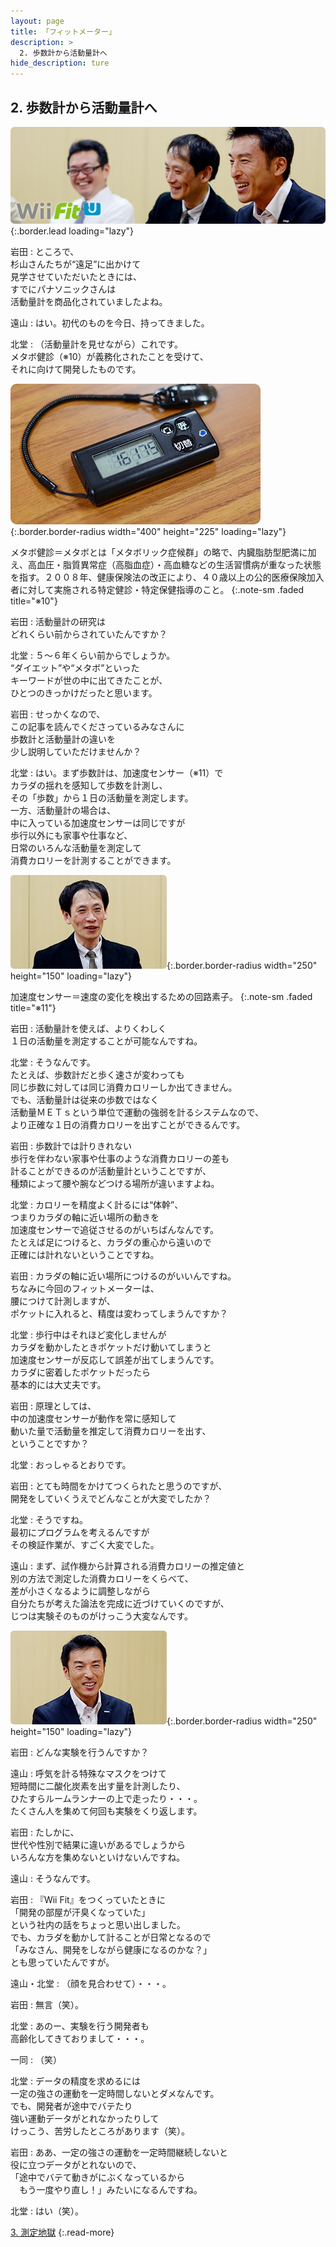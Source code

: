 ```yaml
---
layout: page
title: 「フィットメーター」
description: >
  2. 歩数計から活動量計へ
hide_description: ture
---
```



## 2. 歩数計から活動量計へ

![](/interviews/jp/wiiu/astj/vol1/img/mainvisual2.jpg){:.border.lead loading="lazy"}




岩田
: ところで、<br>杉山さんたちが“遠足”に出かけて<br>見学させていただいたときには、<br>すでにパナソニックさんは<br>活動量計を商品化されていましたよね。


遠山
: はい。初代のものを今日、持ってきました。


北堂
: （活動量計を見せながら）これです。<br>メタボ健診（※10）が義務化されたことを受けて、<br>それに向けて開発したものです。

![](/interviews/jp/wiiu/astj/vol1/img/photo8.jpg){:.border.border-radius width="400" height="225"  loading="lazy"}





メタボ健診＝メタボとは「メタボリック症候群」の略で、内臓脂肪型肥満に加え、高血圧・脂質異常症（高脂血症）・高血糖などの生活習慣病が重なった状態を指す。２００８年、健康保険法の改正により、４０歳以上の公的医療保険加入者に対して実施される特定健診・特定保健指導のこと。
{:.note-sm .faded title="※10"}




岩田
: 活動量計の研究は<br>どれくらい前からされていたんですか？


北堂
: ５～６年くらい前からでしょうか。<br>“ダイエット”や“メタボ”といった<br>キーワードが世の中に出てきたことが、<br>ひとつのきっかけだったと思います。


岩田
: せっかくなので、<br>この記事を読んでくださっているみなさんに<br>歩数計と活動量計の違いを<br>少し説明していただけませんか？


北堂
: はい。まず歩数計は、加速度センサー（※11）で<br>カラダの揺れを感知して歩数を計測し、<br>その「歩数」から１日の活動量を測定します。<br>一方、活動量計の場合は、<br>中に入っている加速度センサーは同じですが<br>歩行以外にも家事や仕事など、<br>日常のいろんな活動量を測定して<br>消費カロリーを計測することができます。


![](/interviews/jp/wiiu/astj/vol1/img/photo9.jpg){:.border.border-radius width="250" height="150"  loading="lazy"}





加速度センサー＝速度の変化を検出するための回路素子。
{:.note-sm .faded title="※11"}




岩田
: 活動量計を使えば、よりくわしく<br>１日の活動量を測定することが可能なんですね。


北堂
: そうなんです。<br>たとえば、歩数計だと歩く速さが変わっても<br>同じ歩数に対しては同じ消費カロリーしか出てきません。<br>でも、活動量計は従来の歩数ではなく<br>活動量ＭＥＴｓという単位で運動の強弱を計るシステムなので、<br>より正確な１日の消費カロリーを出すことができるんです。


岩田
: 歩数計では計りきれない<br>歩行を伴わない家事や仕事のような消費カロリーの差も<br>計ることができるのが活動量計ということですが、<br>種類によって腰や腕などつける場所が違いますよね。


北堂
: カロリーを精度よく計るには“体幹”、<br>つまりカラダの軸に近い場所の動きを<br>加速度センサーで追従させるのがいちばんなんです。<br>たとえば足につけると、カラダの重心から遠いので<br>正確には計れないということですね。


岩田
: カラダの軸に近い場所につけるのがいいんですね。<br>ちなみに今回のフィットメーターは、<br>腰につけて計測しますが、<br>ポケットに入れると、精度は変わってしまうんですか？


北堂
: 歩行中はそれほど変化しませんが<br>カラダを動かしたときポケットだけ動いてしまうと<br>加速度センサーが反応して誤差が出てしまうんです。<br>カラダに密着したポケットだったら<br>基本的には大丈夫です。


岩田
: 原理としては、<br>中の加速度センサーが動作を常に感知して<br>動いた量で活動量を推定して消費カロリーを出す、<br>ということですか？ 


北堂
: おっしゃるとおりです。


岩田
: とても時間をかけてつくられたと思うのですが、<br>開発をしていくうえでどんなことが大変でしたか？


北堂
: そうですね。<br>最初にプログラムを考えるんですが<br>その検証作業が、すごく大変でした。


遠山
: まず、試作機から計算される消費カロリーの推定値と<br>別の方法で測定した消費カロリーをくらべて、<br>差が小さくなるように調整しながら<br>自分たちが考えた論法を完成に近づけていくのですが、<br>じつは実験そのものがけっこう大変なんです。


![](/interviews/jp/wiiu/astj/vol1/img/photo10.jpg){:.border.border-radius width="250" height="150"  loading="lazy"}


岩田
: どんな実験を行うんですか？


遠山
: 呼気を計る特殊なマスクをつけて<br>短時間に二酸化炭素を出す量を計測したり、<br>ひたすらルームランナーの上で走ったり・・・。<br>たくさん人を集めて何回も実験をくり返します。


岩田
: たしかに、<br>世代や性別で結果に違いがあるでしょうから<br>いろんな方を集めないといけないんですね。


遠山
: そうなんです。


岩田
: 『Wii Fit』をつくっていたときに<br>「開発の部屋が汗臭くなっていた」<br>という社内の話をちょっと思い出しました。<br>でも、カラダを動かして計ることが日常となるので<br>「みなさん、開発をしながら健康になるのかな？」<br>とも思っていたんですが。


遠山・北堂
: （顔を見合わせて）・・・。


岩田
: 無言（笑）。


北堂
: あのー、実験を行う開発者も<br>高齢化してきておりまして・・・。


一同
: （笑）


北堂
: データの精度を求めるには<br>一定の強さの運動を一定時間しないとダメなんです。<br>でも、開発者が途中でバテたり<br>強い運動データがとれなかったりして<br>けっこう、苦労したところがあります（笑）。


岩田
: ああ、一定の強さの運動を一定時間継続しないと<br>役に立つデータがとれないので、<br>「途中でバテて動きがにぶくなっているから<br>　もう一度やり直し！」みたいになるんですね。


北堂
: はい（笑）。



[3. 測定地獄](3.md)
{:.read-more}